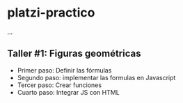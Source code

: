 # platzi-practico

...

## Taller #1: Figuras geométricas


- Primer paso: Definir las fórmulas
- Segundo paso: implementar las formulas en Javascript
- Tercer paso: Crear funciones 
- Cuarto paso: Integrar JS con HTML


